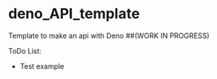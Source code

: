 # deno_API_template
Template to make an api with Deno
##(WORK IN PROGRESS)

ToDo List:
- Test example

